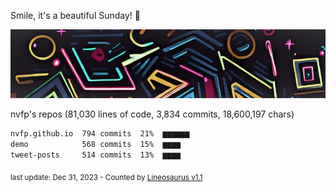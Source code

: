 Smile, it's a beautiful Sunday! 🌺

![banner](https://github.com/nvfp/nvfp/raw/main/assets/banner.jpg)

nvfp's repos (81,030 lines of code, 3,834 commits, 18,600,197 chars)

```txt
nvfp.github.io  794 commits  21%  ▆▆▆▆▆▆
demo            568 commits  15%  ▆▆▆▆
tweet-posts     514 commits  13%  ▆▆▆▆
```

<sub>last update: Dec 31, 2023 - Counted by [Lineosaurus v1.1](https://github.com/Lineosaurus/Lineosaurus)</sub>